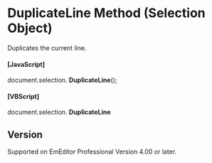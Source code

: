 # DuplicateLine Method (Selection Object)

Duplicates the current line.

#### \[JavaScript\]

document.selection. **DuplicateLine**();

#### \[VBScript\]

document.selection. **DuplicateLine**

## Version

Supported on EmEditor Professional Version 4.00 or later.